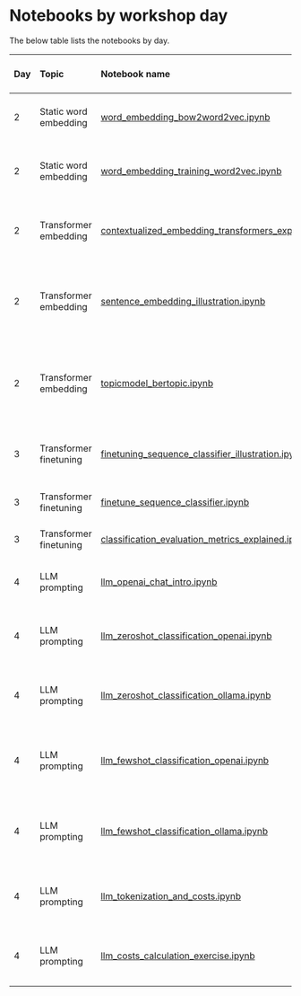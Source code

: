 # Notebooks by workshop day 

The below table lists the notebooks by day.

| Day | Topic | Notebook name | Keywords | *Google Colab* link |
|:--- |:----- |:------------- |:-------- |:-------------------:| 
| 2   | Static word embedding | [word_embedding_bow2word2vec.ipynb](./word_embedding_bow2word2vec.ipynb) | static word embedding, similarity, word2vec | <a target="_blank" href="https://colab.research.google.com/github/haukelicht/advanced_text_analysis/blob/main/notebooks/word_embedding_bow2word2vec.ipynb"><img src="https://colab.research.google.com/assets/colab-badge.svg" alt="Open In Colab"/></a> |
| 2   | Static word embedding | [word_embedding_training_word2vec.ipynb](./word_embedding_training_word2vec.ipynb) | static word embedding, model training, word2vec | <a target="_blank" href="https://colab.research.google.com/github/haukelicht/advanced_text_analysis/blob/main/notebooks/word_embedding_training_word2vec.ipynb"><img src="https://colab.research.google.com/assets/colab-badge.svg" alt="Open In Colab"/></a> |
| 2   | Transformer embedding | [contextualized_embedding_transformers_explained.ipynb](./contextualized_embedding_transformers_explained.ipynb) | transformers, contextualized embedding, attention, word senses | <a target="_blank" href="https://colab.research.google.com/github/haukelicht/advanced_text_analysis/blob/main/notebooks/contextualized_embedding_transformers_explained.ipynb"><img src="https://colab.research.google.com/assets/colab-badge.svg" alt="Open In Colab"/></a> |
| 2   |  Transformer embedding | [sentence_embedding_illustration.ipynb](./sentence_embedding_illustration.ipynb) | sentence transformer, sentence embedding, relevance ranking, clustering | <a target="_blank" href="https://colab.research.google.com/github/haukelicht/advanced_text_analysis/blob/main/notebooks/sentence_embedding_illustration.ipynb"><img src="https://colab.research.google.com/assets/colab-badge.svg" alt="Open In Colab"/></a> |
| 2   | Transformer embedding | [topicmodel_bertopic.ipynb](./topicmodel_bertopic.ipynb) | BERTopic, topic modeling, sentence embedding, clustering, inductive | <a target="_blank" href="https://colab.research.google.com/github/haukelicht/advanced_text_analysis/blob/main/notebooks/topicmodel_bertopic.ipynb"><img src="https://colab.research.google.com/assets/colab-badge.svg" alt="Open In Colab"/></a> |
| 3   | Transformer finetuning | [finetuning_sequence_classifier_illustration.ipynb](./finetuning_sequence_classifier_illustration.ipynb) | transformer, finetuning, classification, embedding, clustering | <a target="_blank" href="https://colab.research.google.com/github/haukelicht/advanced_text_analysis/blob/main/notebooks/finetuning_sequence_classifier_illustration.ipynb"><img src="https://colab.research.google.com/assets/colab-badge.svg" alt="Open In Colab"/></a> |
| 3   | Transformer finetuning | [finetune_sequence_classifier.ipynb](./finetune_sequence_classifier.ipynb) | transformer, finetuning, classification | <a target="_blank" href="https://colab.research.google.com/github/haukelicht/advanced_text_analysis/blob/main/notebooks/finetune_sequence_classifier.ipynb"><img src="https://colab.research.google.com/assets/colab-badge.svg" alt="Open In Colab"/></a> |
| 3   | Transformer finetuning | [classification_evaluation_metrics_explained.ipynb](./classification_evaluation_metrics_explained.ipynb) | classification, evaluation | <a target="_blank" href="https://colab.research.google.com/github/haukelicht/advanced_text_analysis/blob/main/notebooks/classification_evaluation_metrics_explained.ipynb"><img src="https://colab.research.google.com/assets/colab-badge.svg" alt="Open In Colab"/></a> |
| 4 | LLM prompting | [llm_openai_chat_intro.ipynb](./llm_openai_chat_intro.ipynb) | generative LLMs, prompting, introduction |  |
| 4 | LLM prompting | [llm_zeroshot_classification_openai.ipynb](./llm_zeroshot_classification_openai.ipynb) | generative LLMs, prompting, zero-shot classification |  |
| 4 | LLM prompting | [llm_zeroshot_classification_ollama.ipynb](./llm_zeroshot_classification_ollama.ipynb) | generative LLMs, prompting, zero-shot classification | <a target="_blank" href="https://colab.research.google.com/github/haukelicht/advanced_text_analysis/blob/main/notebooks/llm_zeroshot_classification_ollama.ipynb"><img src="https://colab.research.google.com/assets/colab-badge.svg" alt="Open In Colab"/></a> |
| 4 | LLM prompting | [llm_fewshot_classification_openai.ipynb](./llm_fewshot_classification_openai.ipynb) | generative LLMs, prompting, few-shot classification, embedding |  |
| 4 | LLM prompting | [llm_fewshot_classification_ollama.ipynb](./llm_fewshot_classification_ollama.ipynb) | generative LLMs, prompting, few-shot classification, embedding |  |
| 4 | LLM prompting | [llm_tokenization_and_costs.ipynb](./llm_tokenization_and_costs.ipynb) | generative LLMs, prompting, cost calculation | |
| 4 | LLM prompting | [llm_costs_calculation_exercise.ipynb](./llm_costs_calculation_exercise.ipynb) | generative LLMs, prompting, cost calculation | |

